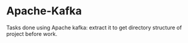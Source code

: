 # Apache-Kafka
Tasks done using Apache kafka:
extract it to get directory structure of project before work.
